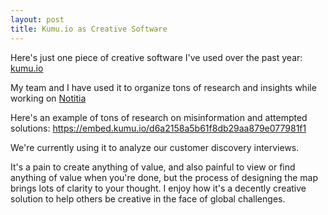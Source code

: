 ```yaml
---
layout: post
title: Kumu.io as Creative Software
---
```


Here's just one piece of creative software I've used over the past year: [kumu.io](https://kumu.io)

My team and I have used it to organize tons of research and insights while working on [Notitia](https://notitiaworks.com) 

Here's an example of tons of research on misinformation and attempted solutions: https://embed.kumu.io/d6a2158a5b61f8db29aa879e077981f1

We're currently using it to analyze our customer discovery interviews.

It's a pain to create anything of value, and also painful to view or find anything of value when you're done, but the process of designing the map brings lots of clarity to your thought. I enjoy how it's a decently creative solution to help others be creative in the face of global challenges.
